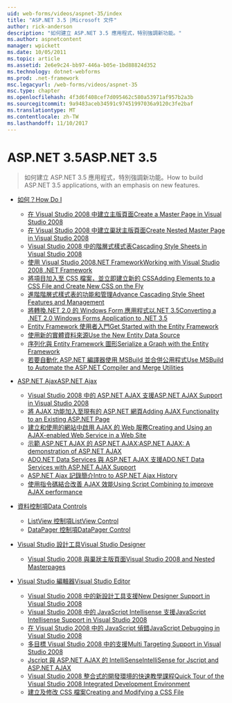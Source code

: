 ```yaml
---
uid: web-forms/videos/aspnet-35/index
title: "ASP.NET 3.5 |Microsoft 文件"
author: rick-anderson
description: "如何建立 ASP.NET 3.5 應用程式，特別強調新功能。"
ms.author: aspnetcontent
manager: wpickett
ms.date: 10/05/2011
ms.topic: article
ms.assetid: 2e6e9c24-bb97-446a-b05e-1bd88824d352
ms.technology: dotnet-webforms
ms.prod: .net-framework
msc.legacyurl: /web-forms/videos/aspnet-35
msc.type: chapter
ms.openlocfilehash: 4f3d6f408cef7d095462c580a53971af957b2a3b
ms.sourcegitcommit: 9a9483aceb34591c97451997036a9120c3fe2baf
ms.translationtype: MT
ms.contentlocale: zh-TW
ms.lasthandoff: 11/10/2017
---
```

<a name="aspnet-35"></a><span data-ttu-id="93b77-103">ASP.NET 3.5</span><span class="sxs-lookup"><span data-stu-id="93b77-103">ASP.NET 3.5</span></span>
====================
> <span data-ttu-id="93b77-104">如何建立 ASP.NET 3.5 應用程式，特別強調新功能。</span><span class="sxs-lookup"><span data-stu-id="93b77-104">How to build ASP.NET 3.5 applications, with an emphasis on new features.</span></span>


- [<span data-ttu-id="93b77-105">如何？</span><span class="sxs-lookup"><span data-stu-id="93b77-105">How Do I</span></span>](how-do-i/index.md)

    - [<span data-ttu-id="93b77-106">在 Visual Studio 2008 中建立主版頁面</span><span class="sxs-lookup"><span data-stu-id="93b77-106">Create a Master Page in Visual Studio 2008</span></span>](how-do-i/how-do-i-create-a-master-page-in-visual-studio-2008.md)
    - [<span data-ttu-id="93b77-107">在 Visual Studio 2008 中建立巢狀主版頁面</span><span class="sxs-lookup"><span data-stu-id="93b77-107">Create Nested Master Page in Visual Studio 2008</span></span>](how-do-i/how-do-i-create-nested-master-page-in-visual-studio-2008.md)
    - [<span data-ttu-id="93b77-108">Visual Studio 2008 中的階層式樣式表</span><span class="sxs-lookup"><span data-stu-id="93b77-108">Cascading Style Sheets in Visual Studio 2008</span></span>](how-do-i/how-do-i-cascading-style-sheets-in-visual-studio-2008.md)
    - [<span data-ttu-id="93b77-109">使用 Visual Studio 2008.NET Framework</span><span class="sxs-lookup"><span data-stu-id="93b77-109">Working with Visual Studio 2008 .NET Framework</span></span>](how-do-i/how-do-i-working-with-visual-studio-2008-net-framework.md)
    - [<span data-ttu-id="93b77-110">將項目加入至 CSS 檔案，並立即建立新的 CSS</span><span class="sxs-lookup"><span data-stu-id="93b77-110">Adding Elements to a CSS File and Create New CSS on the Fly</span></span>](how-do-i/how-do-i-adding-elements-to-a-css-file-and-create-new-css-on-the-fly.md)
    - [<span data-ttu-id="93b77-111">進階階層式樣式表的功能和管理</span><span class="sxs-lookup"><span data-stu-id="93b77-111">Advance Cascading Style Sheet Features and Management</span></span>](how-do-i/how-do-i-advance-cascading-style-sheet-features-and-management.md)
    - [<span data-ttu-id="93b77-112">將轉換.NET 2.0 的 Windows Form 應用程式以.NET 3.5</span><span class="sxs-lookup"><span data-stu-id="93b77-112">Converting a .NET 2.0 Windows Forms Application to .NET 3.5</span></span>](how-do-i/how-do-i-converting-a-net-20-windows-forms-application-to-net-35.md)
    - [<span data-ttu-id="93b77-113">Entity Framework 使用者入門</span><span class="sxs-lookup"><span data-stu-id="93b77-113">Get Started with the Entity Framework</span></span>](how-do-i/how-do-i-get-started-with-the-entity-framework.md)
    - [<span data-ttu-id="93b77-114">使用新的實體資料來源</span><span class="sxs-lookup"><span data-stu-id="93b77-114">Use the New Entity Data Source</span></span>](how-do-i/how-do-i-use-the-new-entity-data-source.md)
    - [<span data-ttu-id="93b77-115">序列化與 Entity Framework 圖形</span><span class="sxs-lookup"><span data-stu-id="93b77-115">Serialize a Graph with the Entity Framework</span></span>](how-do-i/how-do-i-serialize-a-graph-with-the-entity-framework.md)
    - [<span data-ttu-id="93b77-116">若要自動化 ASP.NET 編譯器使用 MSBuild 並合併公用程式</span><span class="sxs-lookup"><span data-stu-id="93b77-116">Use MSBuild to Automate the ASP.NET Compiler and Merge Utilities</span></span>](how-do-i/how-do-i-use-msbuild-to-automate-the-aspnet-compiler-and-merge-utilities.md)
- [<span data-ttu-id="93b77-117">ASP.NET Ajax</span><span class="sxs-lookup"><span data-stu-id="93b77-117">ASP.NET Ajax</span></span>](aspnet-ajax/index.md)

    - [<span data-ttu-id="93b77-118">Visual Studio 2008 中的 ASP.NET AJAX 支援</span><span class="sxs-lookup"><span data-stu-id="93b77-118">ASP.NET AJAX Support in Visual Studio 2008</span></span>](aspnet-ajax/aspnet-ajax-support-in-visual-studio-2008.md)
    - [<span data-ttu-id="93b77-119">將 AJAX 功能加入至現有的 ASP.NET 網頁</span><span class="sxs-lookup"><span data-stu-id="93b77-119">Adding AJAX Functionality to an Existing ASP.NET Page</span></span>](aspnet-ajax/adding-ajax-functionality-to-an-existing-aspnet-page.md)
    - [<span data-ttu-id="93b77-120">建立和使用的網站中啟用 AJAX 的 Web 服務</span><span class="sxs-lookup"><span data-stu-id="93b77-120">Creating and Using an AJAX-enabled Web Service in a Web Site</span></span>](aspnet-ajax/creating-and-using-an-ajax-enabled-web-service-in-a-web-site.md)
    - [<span data-ttu-id="93b77-121">示範 ASP.NET AJAX 的 ASP.NET AJAX:</span><span class="sxs-lookup"><span data-stu-id="93b77-121">ASP.NET AJAX: A demonstration of ASP.NET AJAX</span></span>](aspnet-ajax/aspnet-ajax-a-demonstration-of-aspnet-ajax.md)
    - [<span data-ttu-id="93b77-122">ADO.NET Data Services 與 ASP.NET AJAX 支援</span><span class="sxs-lookup"><span data-stu-id="93b77-122">ADO.NET Data Services with ASP.NET AJAX Support</span></span>](aspnet-ajax/adonet-data-services-with-aspnet-ajax-support.md)
    - [<span data-ttu-id="93b77-123">ASP.NET Ajax 記錄簡介</span><span class="sxs-lookup"><span data-stu-id="93b77-123">Intro to ASP.NET Ajax History</span></span>](aspnet-ajax/introduction-to-aspnet-ajax-history.md)
    - [<span data-ttu-id="93b77-124">使用指令碼結合改善 AJAX 效能</span><span class="sxs-lookup"><span data-stu-id="93b77-124">Using Script Combining to improve AJAX performance</span></span>](aspnet-ajax/using-script-combining-to-improve-ajax-performance.md)
- [<span data-ttu-id="93b77-125">資料控制項</span><span class="sxs-lookup"><span data-stu-id="93b77-125">Data Controls</span></span>](data-controls/index.md)

    - [<span data-ttu-id="93b77-126">ListView 控制項</span><span class="sxs-lookup"><span data-stu-id="93b77-126">ListView Control</span></span>](data-controls/the-listview-control.md)
    - [<span data-ttu-id="93b77-127">DataPager 控制項</span><span class="sxs-lookup"><span data-stu-id="93b77-127">DataPager Control</span></span>](data-controls/the-datapager-control.md)
- [<span data-ttu-id="93b77-128">Visual Studio 設計工具</span><span class="sxs-lookup"><span data-stu-id="93b77-128">Visual Studio Designer</span></span>](visual-studio-designer/index.md)

    - [<span data-ttu-id="93b77-129">Visual Studio 2008 與巢狀主版頁面</span><span class="sxs-lookup"><span data-stu-id="93b77-129">Visual Studio 2008 and Nested Masterpages</span></span>](visual-studio-designer/visual-studio-2008-and-nested-masterpages.md)
- [<span data-ttu-id="93b77-130">Visual Studio 編輯器</span><span class="sxs-lookup"><span data-stu-id="93b77-130">Visual Studio Editor</span></span>](visual-studio-editor/index.md)

    - [<span data-ttu-id="93b77-131">Visual Studio 2008 中的新設計工具支援</span><span class="sxs-lookup"><span data-stu-id="93b77-131">New Designer Support in Visual Studio 2008</span></span>](visual-studio-editor/new-designer-support-in-visual-studio-2008.md)
    - [<span data-ttu-id="93b77-132">Visual Studio 2008 中的 JavaScript Intellisense 支援</span><span class="sxs-lookup"><span data-stu-id="93b77-132">JavaScript Intellisense Support in Visual Studio 2008</span></span>](visual-studio-editor/javascript-intellisense-support-in-visual-studio-2008.md)
    - [<span data-ttu-id="93b77-133">在 Visual Studio 2008 中的 JavaScript 偵錯</span><span class="sxs-lookup"><span data-stu-id="93b77-133">JavaScript Debugging in Visual Studio 2008</span></span>](visual-studio-editor/javascript-debugging-in-visual-studio-2008.md)
    - [<span data-ttu-id="93b77-134">多目標 Visual Studio 2008 中的支援</span><span class="sxs-lookup"><span data-stu-id="93b77-134">Multi Targeting Support in Visual Studio 2008</span></span>](visual-studio-editor/multi-targeting-support-in-visual-studio-2008.md)
    - [<span data-ttu-id="93b77-135">Jscript 與 ASP.NET AJAX 的 IntelliSense</span><span class="sxs-lookup"><span data-stu-id="93b77-135">IntelliSense for Jscript and ASP.NET AJAX</span></span>](visual-studio-editor/intellisense-for-jscript-and-aspnet-ajax.md)
    - [<span data-ttu-id="93b77-136">Visual Studio 2008 整合式的開發環境的快速教學課程</span><span class="sxs-lookup"><span data-stu-id="93b77-136">Quick Tour of the Visual Studio 2008 Integrated Development Environment</span></span>](visual-studio-editor/quick-tour-of-the-visual-studio-2008-integrated-development-environment.md)
    - [<span data-ttu-id="93b77-137">建立及修改 CSS 檔案</span><span class="sxs-lookup"><span data-stu-id="93b77-137">Creating and Modifying a CSS File</span></span>](visual-studio-editor/creating-and-modifying-a-css-file.md)
